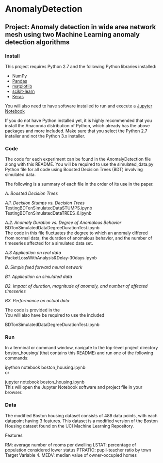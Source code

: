 # AnomalyDetection

## Project: Anomaly detection in wide area network mesh using two Machine Learning anomaly detection algorithms

### Install
This project requires Python 2.7 and the following Python libraries installed:

* [NumPy](http://www.numpy.org/)
* [Pandas](http://pandas.pydata.org/)
* [matplotlib](https://matplotlib.org/)
* [scikit-learn](http://scikit-learn.org/stable/)
* [Keras](https://keras.io/)

You will also need to have software installed to run and execute a [Jupyter Notebook](https://jupyter.org/)

If you do not have Python installed yet, it is highly recommended that you install the Anaconda distribution of Python, which already has the above packages and more included. Make sure that you select the Python 2.7 installer and not the Python 3.x installer.

### Code
The code for each experiment can be found in the AnomalyDetection file along with this README. You will be required to use the simulated_data.py Python file for all code using Boosted Decision Trees (BDT) involving simulated data.

The following is a summary of each file in the order of its use in the paper.

*A. Boosted Decision Trees*

*A.1. Decision Stumps vs. Decision Trees*  
TestingBDTonSimulatedDataSTUMPS.ipynb  
TestingBDTonSimulatedDataTREES_6.ipynb

*A.2. Anomaly Duration vs. Degree of Anomalous Behavior*  
BDTonSimulatedDataDegreeDurationTest.ipynb  
The code in this file fluctuates the degree to which an anomaly differed from normal data, the duration of anomalous behavior, and the number of timeseries affected for a simulated data set.

*A.3 Application on real data*  
PacketLossWithAnalysis&Delay-30days.ipynb

*B. Simple feed forward neural network*

*B1. Application on simulated data*

*B2. Impact of duration, magnitude of anomaly, and number of affected timeseries*

*B3. Performance on actual data*

The code is provided in the  
You will also have be required to use the included 

BDTonSimulatedDataDegreeDurationTest.ipynb

### Run
In a terminal or command window, navigate to the top-level project directory boston_housing/ (that contains this README) and run one of the following commands:

ipython notebook boston_housing.ipynb  
or

jupyter notebook boston_housing.ipynb  
This will open the Jupyter Notebook software and project file in your browser.

### Data
The modified Boston housing dataset consists of 489 data points, with each datapoint having 3 features. This dataset is a modified version of the Boston Housing dataset found on the UCI Machine Learning Repository.

Features

RM: average number of rooms per dwelling
LSTAT: percentage of population considered lower status
PTRATIO: pupil-teacher ratio by town
Target Variable 4. MEDV: median value of owner-occupied homes
